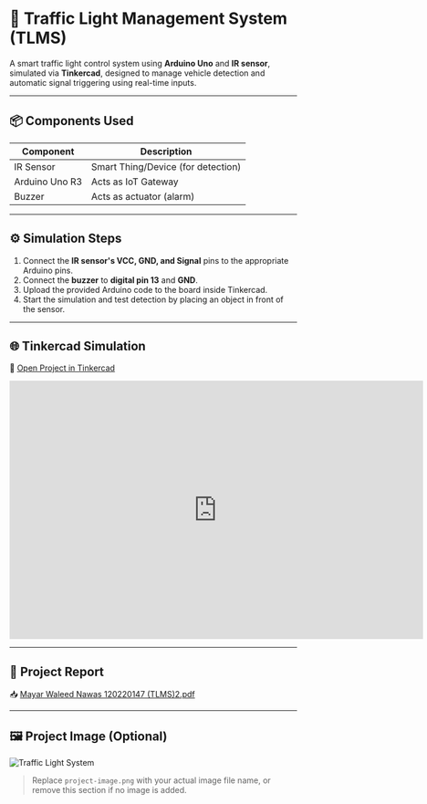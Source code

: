 # 🚦 Traffic Light Management System (TLMS)

A smart traffic light control system using **Arduino Uno** and **IR sensor**, simulated via **Tinkercad**, designed to manage vehicle detection and automatic signal triggering using real-time inputs.

---

## 📦 Components Used

| Component             | Description                         |
|-----------------------|-------------------------------------|
| IR Sensor             | Smart Thing/Device (for detection)  |
| Arduino Uno R3        | Acts as IoT Gateway                 |
| Buzzer                | Acts as actuator (alarm)            |

---

## ⚙️ Simulation Steps

1. Connect the **IR sensor's VCC, GND, and Signal** pins to the appropriate Arduino pins.
2. Connect the **buzzer** to **digital pin 13** and **GND**.
3. Upload the provided Arduino code to the board inside Tinkercad.
4. Start the simulation and test detection by placing an object in front of the sensor.

---

## 🌐 Tinkercad Simulation

🔗 [Open Project in Tinkercad](https://www.tinkercad.com/things/KGAWGn8V3tR-traffic-/editel?sharecode=94LqdxVZLgp:whydyfE3sj2?BifTyhmnRiKCEZbYjAQ)

<iframe width="725" height="453" src="https://www.tinkercad.com/embed/kGAWGn8V3tR?editbtn=1" frameborder="0" marginwidth="0" marginheight="0" scrolling="no"></iframe>

---

## 📄 Project Report

📥 [Mayar Waleed Nawas 120220147 (TLMS)2.pdf](./Mayar%20Waleed%20Nawas%20120220147%20(TLMS)2.pdf)

---

## 🖼️ Project Image (Optional)

![Traffic Light System](./project-image.png)

> Replace `project-image.png` with your actual image file name, or remove this section if no image is added.
